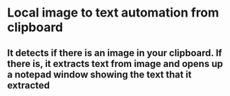 # Local image to text automation from clipboard
## It detects if there is an image in your clipboard. If there is, it extracts text from image and opens up a notepad window showing the text that it extracted
